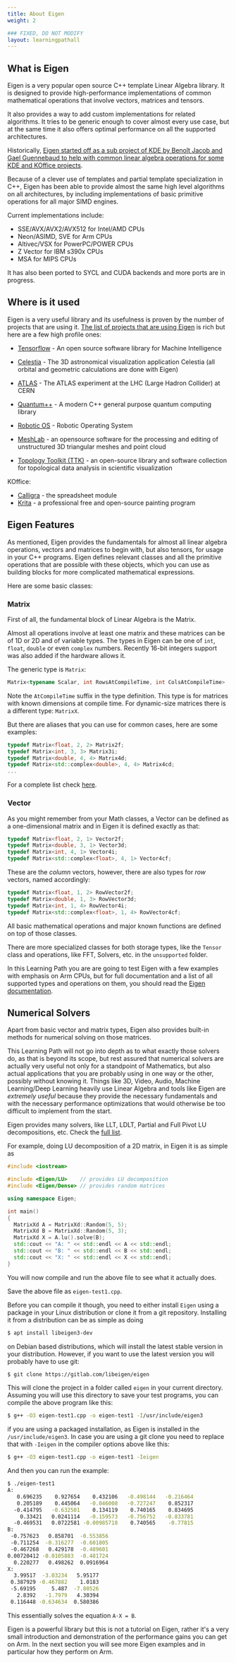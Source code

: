 ```yaml
---
title: About Eigen
weight: 2

### FIXED, DO NOT MODIFY
layout: learningpathall
---
```


## What is Eigen

Eigen is a very popular open source C++ template Linear Algebra library. It is designed to provide high-performance implementations of common mathematical operations that involve vectors, matrices and tensors.

It also provides a way to add custom implementations for related algorithms. It tries to be generic enough to cover almost every use case, but at the same time it also offers optimal performance on all the supported architectures.

Historically, [Eigen started off as a sub project of KDE by Benoît Jacob and Gael Guennebaud to help with common linear algebra operations for some KDE and KOffice projects](https://macresearch.org/interview-eigen-matrix-library/).

Because of a clever use of templates and partial template specialization in C++, Eigen has been able to provide almost the same high level algorithms on all architectures, by including implementations of basic primitive operations for all major SIMD engines.

Current implementations include:
* SSE/AVX/AVX2/AVX512 for Intel/AMD CPUs
* Neon/ASIMD, SVE for Arm CPUs
* Altivec/VSX for PowerPC/POWER CPUs
* Z Vector for IBM s390x CPUs
* MSA for MIPS CPUs

It has also been ported to SYCL and CUDA backends and more ports are in progress.

## Where is it used

Eigen is a very useful library and its usefulness is proven by the number of projects that are using it. 
[The list of projects that are using Eigen](https://eigen.tuxfamily.org/index.php?title=Main_Page#Projects_using_Eigen) is rich but here are a few high profile ones:

* [Tensorflow](https://www.tensorflow.org/) - An open source software library for Machine Intelligence
* [Celestia](https://celestiaproject.space/) - The 3D astronomical visualization application Celestia (all orbital and geometric calculations are done with Eigen)
* [ATLAS](https://home.cern/science/experiments/atlas) - The ATLAS experiment at the LHC (Large Hadron Collider) at CERN
* [Quantum++](https://github.com/softwareQinc/qpp) - A modern C++ general purpose quantum computing library

* [Robotic OS](https://www.ros.org/) - Robotic Operating System
* [MeshLab](https://www.meshlab.net/) - an opensource software for the processing and editing of unstructured 3D triangular meshes and point cloud
* [Topology Toolkit (TTK)](https://topology-tool-kit.github.io/) - an open-source library and software collection for topological data analysis in scientific visualization

KOffice:
* [Calligra](https://calligra.org/) - the spreadsheet module
* [Krita](https://krita.org/en/) - a professional free and open-source painting program

## Eigen Features

As mentioned, Eigen provides the fundamentals for almost all linear algebra operations, vectors and matrices to begin with, but also tensors, for usage in your C++ programs.
Eigen defines relevant classes and all the primitive operations that are possible with these objects, which you can use as building blocks for more complicated mathematical expressions.

Here are some basic classes:

### Matrix

First of all, the fundamental block of Linear Algebra is the Matrix.

Almost all operations involve at least one matrix and these matrices can be of 1D or 2D and of variable types.
The types in Eigen can be one of `int`, `float`, `double` or even `complex` numbers. Recently 16-bit integers support was also added if the hardware allows it.

The generic type is `Matrix`:

```C++
Matrix<typename Scalar, int RowsAtCompileTime, int ColsAtCompileTime>
```

Note the `AtCompileTime` suffix in the type definition. This type is for matrices with known dimensions at compile time. For dynamic-size matrices there is a different type: `MatrixX`.

But there are aliases that you can use for common cases, here are some examples:

```C++
typedef Matrix<float, 2, 2> Matrix2f;
typedef Matrix<int, 3, 3> Matrix3i;
typedef Matrix<double, 4, 4> Matrix4d;
typedef Matrix<std::complex<double>, 4, 4> Matrix4cd;
...
```

For a complete list check [here](https://libeigen.gitlab.io/docs/group__matrixtypedefs.html).

### Vector

As you might remember from your Math classes, a Vector can be defined as a one-dimensional matrix and in Eigen it is defined exactly as that:

```C++
typedef Matrix<float, 2, 1> Vector2f;
typedef Matrix<double, 3, 1> Vector3d;
typedef Matrix<int, 4, 1> Vector4i;
typedef Matrix<std::complex<float>, 4, 1> Vector4cf;
```

These are the *column* vectors, however, there are also types for *row* vectors, named accordingly:

```C++
typedef Matrix<float, 1, 2> RowVector2f;
typedef Matrix<double, 1, 3> RowVector3d;
typedef Matrix<int, 1, 4> RowVector4i;
typedef Matrix<std::complex<float>, 1, 4> RowVector4cf;
```

All basic mathematical operations and major known functions are defined on top of those classes.

There are more specialized classes for both storage types, like the `Tensor` class and operations, like FFT, Solvers, etc. in the `unsupported` folder.

In this Learning Path you are are going to test Eigen with a few examples with emphasis on Arm CPUs, but for full documentation and a list of all supported types and operations on them, you should read the [Eigen documentation](https://libeigen.gitlab.io/docs/).

## Numerical Solvers

Apart from basic vector and matrix types, Eigen also provides built-in methods for numerical solving on those matrices.

This Learning Path will not go into depth as to what exactly those solvers do, as that is beyond its scope, but rest assured that numerical solvers are actually very useful not only for a standpoint of Mathematics, but also actual applications that you are probably using in one way or the other, possibly without knowing it. Things like 3D, Video, Audio, Machine Learning/Deep Learning heavily use Linear Algebra and tools like Eigen are *extremely useful* because they provide the necessary fundamentals and with the necessary performance optimizations that would otherwise be too difficult to implement from the start.

Eigen provides many solvers, like LLT, LDLT, Partial and Full Pivot LU decompositions, etc. Check the [full list](https://libeigen.gitlab.io/docs/group__TopicLinearAlgebraDecompositions.html).

For example, doing LU decomposition of a 2D matrix, in Eigen it is as simple as

```C++
#include <iostream>

#include <Eigen/LU>    // provides LU decomposition
#include <Eigen/Dense> // provides random matrices

using namespace Eigen;

int main()
{
  MatrixXd A = MatrixXd::Random(5, 5);
  MatrixXd B = MatrixXd::Random(5, 3);
  MatrixXd X = A.lu().solve(B);
  std::cout << "A: " << std::endl << A << std::endl;
  std::cout << "B: " << std::endl << B << std::endl;
  std::cout << "X: " << std::endl << X << std::endl;
}
```

You will now compile and run the above file to see what it actually does.

Save the above file as `eigen-test1.cpp`.

Before you can compile it though, you need to either install `Eigen` using a package in your Linux distribution or clone it from a git repository.
Installing it from a distribution can be as simple as doing

```bash
$ apt install libeigen3-dev
```

on Debian based distributions, which will install the latest stable version in your distribution.
However, if you want to use the latest version you will probably have to use git:

```bash
$ git clone https://gitlab.com/libeigen/eigen
```

This will clone the project in a folder called `eigen` in your current directory. Assuming you will use this directory to save your test programs, you can compile the above program like this:

```bash
$ g++ -O3 eigen-test1.cpp -o eigen-test1 -I/usr/include/eigen3
```

if you are using a packaged installation, as Eigen is installed in the `/usr/include/eigen3`. In case you are using a git clone you need to replace that with `-Ieigen` in the compiler options above like this:

```bash
$ g++ -O3 eigen-test1.cpp -o eigen-test1 -Ieigen
```

And then you can run the example:

```bash
$ ./eigen-test1
A:
   0.696235    0.927654    0.432106   -0.498144   -0.216464
   0.205189    0.445064   -0.046008   -0.727247    0.852317
  -0.414795   -0.632501    0.134119    0.740165    0.834695
    0.33421   0.0241114   -0.159573   -0.756752   -0.833781
  -0.469531   0.0722581 -0.00985718    0.740565    -0.77815
B:
 -0.757623   0.858701  -0.553856
 -0.711254  -0.316277  -0.601805
 -0.467268   0.429178  -0.489601
0.00720412 -0.0105883  -0.481724
  0.220277   0.498262  0.0916964
X:
  3.99517  -3.03234   5.95177
 0.387929 -0.467882    1.0183
 -5.69195     5.487  -7.80526
   2.8392   -1.7979   4.30394
 0.116448 -0.634634  0.580386
 ```

This essentially solves the equation `A⋅X = B`.

Eigen is a powerful library but this is not a tutorial on Eigen, rather it's a very small introduction and demonstration of the performance gains you can get on Arm.
In the next section you will see more Eigen examples and in particular how they perform on Arm.

